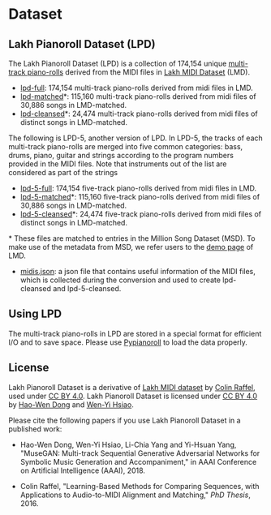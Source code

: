 Dataset
=======

Lakh Pianoroll Dataset (LPD)
----------------------------

The Lakh Pianoroll Dataset (LPD) is a collection of 174,154 unique [multi-track piano-rolls](data#multitrack) derived from the MIDI files in [Lakh MIDI Dataset](http://colinraffel.com/projects/lmd/) (LMD).

- [lpd-full](https://drive.google.com/file/d/1nhYAYIOULo0ti_qnJ_FIfhs0A-2bdLTK/view?usp=drivesdk):
174,154 multi-track piano-rolls derived from midi files in LMD.
- [lpd-matched](https://drive.google.com/file/d/100D07HPFWKPOoODihykiMK5HH0lX7XlQ/view?usp=drivesdk)\*:
115,160 multi-track piano-rolls derived from midi files of 30,886 songs in LMD-matched.
- [lpd-cleansed](https://drive.google.com/file/d/13FZghe-Slw7TUT3YZLzEGP5iV7e1T_NV/view?usp=drivesdk)\*:
24,474 multi-track piano-rolls derived from midi files of distinct songs in LMD-matched.

The following is LPD-5, another version of LPD. In LPD-5, the tracks of each multi-track piano-rolls are merged into five common categories: bass, drums, piano, guitar and strings according to the program numbers provided in the MIDI files.
Note that instruments out of the list are considered as part of the strings

- [lpd-5-full](https://drive.google.com/file/d/1etN6WPDxddApbGw-ZuCuv9txRnhe1Wd1/view?usp=drivesdk):
174,154 five-track piano-rolls derived from midi files in LMD.
- [lpd-5-matched](https://drive.google.com/file/d/1BjjmX_gxStUC45dSaHa-uaICGOVqcy_c/view?usp=drivesdk)\*:
115,160 five-track piano-rolls derived from midi files of 30,886 songs in LMD-matched.
- [lpd-5-cleansed](https://drive.google.com/file/d/1Td86zpOU5ghgARYyeBqsXir5CRljBi_u/view?usp=drivesdk)\*:
24,474 five-track piano-rolls derived from midi files of distinct songs in LMD-matched.

\* These files are matched to entries in the Million Song Dataset (MSD).
To make use of the metadata from MSD, we refer users to the [demo page](http://colinraffel.com/projects/lmd/) of LMD.

- [midis.json](https://drive.google.com/file/d/1MqDdl6o6rCVJ5qPhbXicij-IkXr7Jyhk/view?usp=drivesdk): a json file that contains useful information of the MIDI files, which is collected during the conversion and used to create lpd-cleansed and lpd-5-cleansed.

Using LPD
---------

The multi-track piano-rolls in LPD are stored in a special format for efficient I/O and to save space.
Please use [Pypianoroll](https://salu133445.github.io/pypianoroll/) to load the data properly.

License
-------

Lakh Pianoroll Dataset is a derivative of [Lakh MIDI dataset](http://colinraffel.com/projects/lmd/) by [Colin Raffel](http://colinraffel.com), used under [CC BY 4.0](https://creativecommons.org/licenses/by/4.0/). Lakh Pianoroll Dataset is licensed under [CC BY 4.0](https://creativecommons.org/licenses/by/4.0/) by [Hao-Wen Dong](https://salu133445.github.io/) and [Wen-Yi Hsiao](https://github.com/wayne391).

Please cite the following papers if you use Lakh Pianoroll Dataset in a published work:

- Hao-Wen Dong, Wen-Yi Hsiao, Li-Chia Yang and Yi-Hsuan Yang,
"MuseGAN: Multi-track Sequential Generative Adversarial Networks for Symbolic Music Generation and Accompaniment,"
in AAAI Conference on Artificial Intelligence (AAAI), 2018.

- Colin Raffel,
"Learning-Based Methods for Comparing Sequences, with Applications to Audio-to-MIDI Alignment and Matching,"
*PhD Thesis*, 2016.
